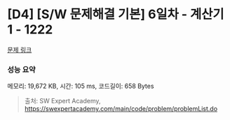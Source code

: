 # [D4] [S/W 문제해결 기본] 6일차 - 계산기1 - 1222 

[문제 링크](https://swexpertacademy.com/main/code/problem/problemDetail.do?contestProbId=AV14mbSaAEwCFAYD) 

### 성능 요약

메모리: 19,672 KB, 시간: 105 ms, 코드길이: 658 Bytes



> 출처: SW Expert Academy, https://swexpertacademy.com/main/code/problem/problemList.do
